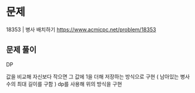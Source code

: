 # 문제

18353 | 병사 배치하기
https://www.acmicpc.net/problem/18353

## 문제 풀이

DP

값을 비교해 자신보다 작으면 그 값에 1을 더해 저장하는 방식으로 구현 ( 남아있는 병사 수의 최대 길이를 구함 )
dp를 사용해 위의 방식을 구현
